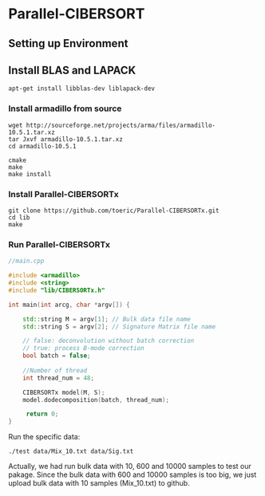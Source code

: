 # Parallel-CIBERSORT

## Setting up Environment

## Install BLAS and LAPACK
```
apt-get install libblas-dev liblapack-dev
```

### Install armadillo from source
```
wget http://sourceforge.net/projects/arma/files/armadillo-10.5.1.tar.xz
tar Jxvf armadillo-10.5.1.tar.xz  
cd armadillo-10.5.1

cmake
make
make install
```

### Install Parallel-CIBERSORTx
```
git clone https://github.com/toeric/Parallel-CIBERSORTx.git
cd lib
make
```

### Run Parallel-CIBERSORTx
```cpp
//main.cpp

#include <armadillo>
#include <string>
#include "lib/CIBERSORTx.h"

int main(int arcg, char *argv[]) {

	std::string M = argv[1]; // Bulk data file name
	std::string S = argv[2]; // Signature Matrix file name

	// false: deconvolution without batch correction
	// true: process B-mode correction
	bool batch = false; 
	
	//Number of thread 
	int thread_num = 48;

	CIBERSORTx model(M, S); 
	model.dodecomposition(batch, thread_num);

	 return 0;
}
```

Run the specific data:
```
./test data/Mix_10.txt data/Sig.txt
```

Actually, we had run bulk data with 10, 600 and 10000 samples to test our pakage.
Since the bulk data with 600 and 10000 samples is too big,
we just upload bulk data with 10 samples (Mix\_10.txt) to github. 



